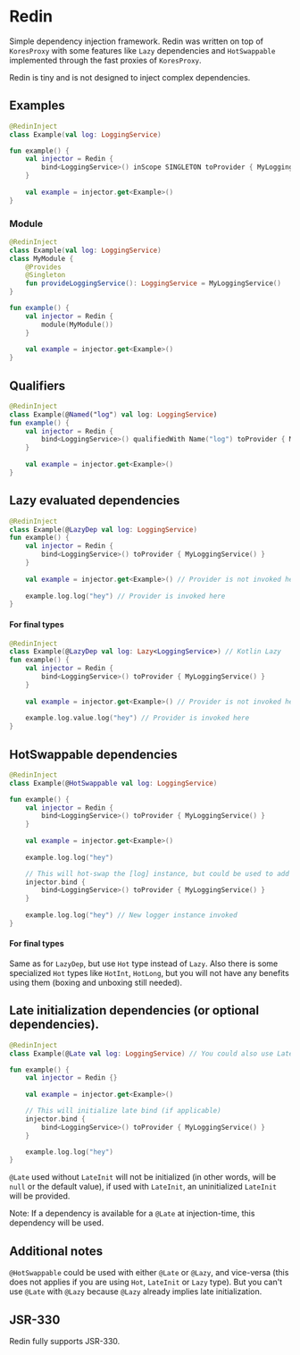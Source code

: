 # Redin

Simple dependency injection framework. Redin was written on top of `KoresProxy` with some features like `Lazy` dependencies and `HotSwappable` implemented through the fast proxies of `KoresProxy`.

Redin is tiny and is not designed to inject complex dependencies.

## Examples

```kotlin
@RedinInject
class Example(val log: LoggingService)

fun example() {
    val injector = Redin {
        bind<LoggingService>() inScope SINGLETON toProvider { MyLoggingService() }
    }
    
    val example = injector.get<Example>()
}
```

### Module

```kotlin
@RedinInject
class Example(val log: LoggingService)
class MyModule {
    @Provides
    @Singleton
    fun provideLoggingService(): LoggingService = MyLoggingService()
}

fun example() {
    val injector = Redin {
        module(MyModule())
    }
    
    val example = injector.get<Example>()
}
```

## Qualifiers

```kotlin
@RedinInject
class Example(@Named("log") val log: LoggingService)
fun example() {
    val injector = Redin {
        bind<LoggingService>() qualifiedWith Name("log") toProvider { MyLoggingService() }
    }
    
    val example = injector.get<Example>()
}
```

## Lazy evaluated dependencies

```kotlin
@RedinInject
class Example(@LazyDep val log: LoggingService)
fun example() {
    val injector = Redin {
        bind<LoggingService>() toProvider { MyLoggingService() }
    }
    
    val example = injector.get<Example>() // Provider is not invoked here
    
    example.log.log("hey") // Provider is invoked here
}
```

#### For final types

```kotlin
@RedinInject
class Example(@LazyDep val log: Lazy<LoggingService>) // Kotlin Lazy
fun example() {
    val injector = Redin {
        bind<LoggingService>() toProvider { MyLoggingService() }
    }
    
    val example = injector.get<Example>() // Provider is not invoked here
    
    example.log.value.log("hey") // Provider is invoked here
}
```

## HotSwappable dependencies

```kotlin
@RedinInject
class Example(@HotSwappable val log: LoggingService)

fun example() {
    val injector = Redin {
        bind<LoggingService>() toProvider { MyLoggingService() }
    }
    
    val example = injector.get<Example>()
    
    example.log.log("hey")

    // This will hot-swap the [log] instance, but could be used to add more binds before calling `injector.get` again.
    injector.bind {
        bind<LoggingService>() toProvider { MyLoggingService() }
    }
    
    example.log.log("hey") // New logger instance invoked
}
```

#### For final types

Same as for `LazyDep`, but use `Hot` type instead of `Lazy`. Also there is some specialized `Hot` types like `HotInt`, `HotLong`, but you will not have any benefits using them (boxing and unboxing still needed).

## Late initialization dependencies (or optional dependencies).

```kotlin
@RedinInject
class Example(@Late val log: LoggingService) // You could also use LateInit type, like: @Late val log: LateInit.Ref<LogginSerivce>

fun example() {
    val injector = Redin {}
    
    val example = injector.get<Example>()

    // This will initialize late bind (if applicable)
    injector.bind {
        bind<LoggingService>() toProvider { MyLoggingService() }
    }

    example.log.log("hey")
}
```

`@Late` used without `LateInit` will not be initialized (in other words, will be `null` or the default value), if used with `LateInit`, an uninitialized `LateInit` will be provided.

Note: If a dependency is available for a `@Late` at injection-time, this dependency will be used.

## Additional notes

`@HotSwappable` could be used with either `@Late` or `@Lazy`, and vice-versa (this does not applies if you are using `Hot`, `LateInit` or `Lazy` type). But you can't use `@Late` with `@Lazy` because `@Lazy` already implies late initialization.

## JSR-330

Redin fully supports JSR-330.
